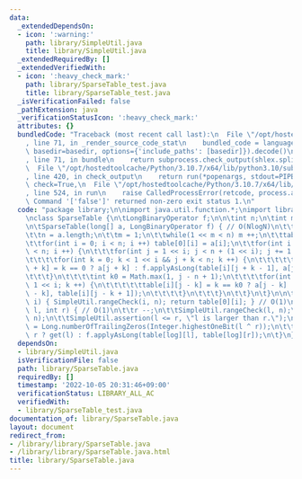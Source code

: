 ```yaml
---
data:
  _extendedDependsOn:
  - icon: ':warning:'
    path: library/SimpleUtil.java
    title: library/SimpleUtil.java
  _extendedRequiredBy: []
  _extendedVerifiedWith:
  - icon: ':heavy_check_mark:'
    path: library/SparseTable_test.java
    title: library/SparseTable_test.java
  _isVerificationFailed: false
  _pathExtension: java
  _verificationStatusIcon: ':heavy_check_mark:'
  attributes: {}
  bundledCode: "Traceback (most recent call last):\n  File \"/opt/hostedtoolcache/Python/3.10.7/x64/lib/python3.10/site-packages/onlinejudge_verify/documentation/build.py\"\
    , line 71, in _render_source_code_stat\n    bundled_code = language.bundle(stat.path,\
    \ basedir=basedir, options={'include_paths': [basedir]}).decode()\n  File \"/opt/hostedtoolcache/Python/3.10.7/x64/lib/python3.10/site-packages/onlinejudge_verify/languages/user_defined.py\"\
    , line 71, in bundle\n    return subprocess.check_output(shlex.split(command))\n\
    \  File \"/opt/hostedtoolcache/Python/3.10.7/x64/lib/python3.10/subprocess.py\"\
    , line 420, in check_output\n    return run(*popenargs, stdout=PIPE, timeout=timeout,\
    \ check=True,\n  File \"/opt/hostedtoolcache/Python/3.10.7/x64/lib/python3.10/subprocess.py\"\
    , line 524, in run\n    raise CalledProcessError(retcode, process.args,\nsubprocess.CalledProcessError:\
    \ Command '['false']' returned non-zero exit status 1.\n"
  code: "package library;\n\nimport java.util.function.*;\nimport library.SimpleUtil;\n\
    \nclass SparseTable {\n\tLongBinaryOperator f;\n\n\tint n;\n\tint m;\n\tlong table[][];\n\
    \n\tSparseTable(long[] a, LongBinaryOperator f) { // O(NlogN)\n\t\tthis.f = f;\n\
    \t\tn = a.length;\n\t\tm = 1;\n\t\twhile(1 << m < n) m ++;\n\t\ttable = new long[m][n];\n\
    \t\tfor(int i = 0; i < n; i ++) table[0][i] = a[i];\n\t\tfor(int i = 1; 1 << i\
    \ < n; i ++) {\n\t\t\tfor(int j = 1 << i; j < n + (1 << i); j += 1 << i + 1) {\n\
    \t\t\t\tfor(int k = 0; k < 1 << i && j + k < n; k ++) {\n\t\t\t\t\ttable[i][j\
    \ + k] = k == 0 ? a[j + k] : f.applyAsLong(table[i][j + k - 1], a[j + k]);\n\t\
    \t\t\t}\n\t\t\t\tint k0 = Math.max(1, j - n + 1);\n\t\t\t\tfor(int k = k0; k <=\
    \ 1 << i; k ++) {\n\t\t\t\t\ttable[i][j - k] = k == k0 ? a[j - k] : f.applyAsLong(a[j\
    \ - k], table[i][j - k + 1]);\n\t\t\t\t}\n\t\t\t}\n\t\t}\n\t}\n\n\tlong get(int\
    \ i) { SimpleUtil.rangeCheck(i, n); return table[0][i]; } // O(1)\n\n\tlong find(int\
    \ l, int r) { // O(1)\n\t\tr --;\n\t\tSimpleUtil.rangeCheck(l, n);\n\t\tSimpleUtil.rangeCheck(r,\
    \ n);\n\t\tSimpleUtil.assertion(l <= r, \"l is larger than r.\");\n\t\tint log\
    \ = Long.numberOfTrailingZeros(Integer.highestOneBit(l ^ r));\n\t\treturn l ==\
    \ r ? get(l) : f.applyAsLong(table[log][l], table[log][r]);\n\t}\n}"
  dependsOn:
  - library/SimpleUtil.java
  isVerificationFile: false
  path: library/SparseTable.java
  requiredBy: []
  timestamp: '2022-10-05 20:31:46+09:00'
  verificationStatus: LIBRARY_ALL_AC
  verifiedWith:
  - library/SparseTable_test.java
documentation_of: library/SparseTable.java
layout: document
redirect_from:
- /library/library/SparseTable.java
- /library/library/SparseTable.java.html
title: library/SparseTable.java
---
```

